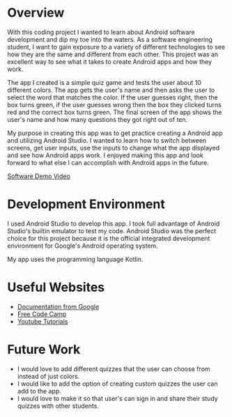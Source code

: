 # Overview

With this coding project I wanted to learn about Android software development and dip my toe into the waters. As a software engineering student, I want to gain exposure to a variety
of different technologies to see how they are the same and different from each other. This project was an excellent way to see what it takes to create Android apps and how they work.

The app I created is a simple quiz game and tests the user about 10 different colors. The app gets the user's name and then asks the user to select the word that matches the
color. If the user guesses right, then the box turns green, if the user guesses wrong then the box they clicked turns red and the correct box turns green. The final screen
of the app shows the user's name and how many questions they got right out of ten.

My purpose in creating this app was to get practice creating a Android app and utilizing Android Studio. I wanted to learn how to switch between screens, get user inputs, use
the inputs to change what the app displayed and see how Android apps work. I enjoyed making this app and look forward to what else I can accomplish with Android apps in the 
future.

[Software Demo Video](http://youtu.be/IUGCuZrBxpQ?hd=1)

# Development Environment

I used Android Studio to develop this app. I took full advantage of Android Studio's builtin emulator to test my code. Android Studio was the perfect choice for this project 
because it is the official integrated development environment for Google's Android operating system.

My app uses the programming language Kotlin.

# Useful Websites

* [Documentation from Google](https://developer.android.com/studio)
* [Free Code Camp](https://www.freecodecamp.org/news/tag/android-app-development/)
* [Youtube Tutorials](https://www.youtube.com/results?search_query=android+tutorial)

# Future Work

* I would love to add different quizzes that the user can choose from instead of just colors.
* I would like to add the option of creating custom quizzes the user can add to the app.
* I would love to make it so that user's can sign in and share their study quizzes with other students.
